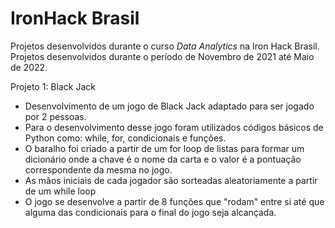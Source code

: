 # IronHack Brasil
Projetos desenvolvidos durante o curso _Data Analytics_ na Iron Hack Brasil.
Projetos desenvolvidos durante o período de Novembro de 2021 até Maio de 2022.

Projeto 1: Black Jack
  - Desenvolvimento de um jogo de Black Jack adaptado para ser jogado por 2 pessoas.
  - Para o desenvolvimento desse jogo foram utilizados códigos básicos de Python como: while, for, condicionais e funções.
  - O baralho foi criado a partir de um for loop de listas para formar um dicionário onde a chave é o nome da carta e o valor é a pontuação correspondente da mesma no jogo.
  - As mãos iniciais de cada jogador são sorteadas aleatoriamente a partir de um while loop
  - O jogo se desenvolve a partir de 8 funções que "rodam" entre si até que alguma das condicionais para o final do jogo seja alcançada.



